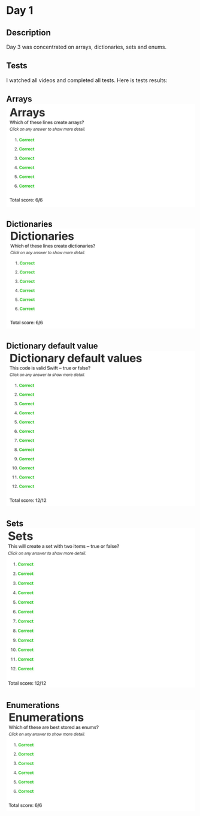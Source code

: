 # Day 1

## Description

Day 3 was concentrated on arrays, dictionaries, sets and enums.

## Tests

I watched all videos and completed all tests.
Here is tests results:

**Arrays**
![Arrays tests result](/Resources/Day_3/Results/Arrays.jpg)
------

**Dictionaries**
![Dictionaries tests result](/Resources/Day_3/Results/Dictionaries.jpg)
------

**Dictionary default value**
![Dictionary default value tests result](/Resources/Day_3/Results/Dictionary_default_value.jpg)
------

**Sets**
![Sets tests result](/Resources/Day_3/Results/Sets.jpg)
------

**Enumerations**
![Enumerations tests result](/Resources/Day_3/Results/Enumerations.jpg)
------